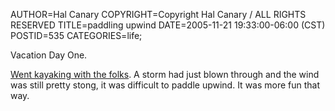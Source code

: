 AUTHOR=Hal Canary
COPYRIGHT=Copyright Hal Canary / ALL RIGHTS RESERVED
TITLE=paddling upwind
DATE=2005-11-21 19:33:00-06:00 (CST)
POSTID=535
CATEGORIES=life;

Vacation Day One.

[Went kayaking with the folks](http://maps.google.com/maps?q=fort+myers+beach,+fl&ll=26.390947,-81.870461&spn=0.030312,0.071347&hl=en). A storm had just blown through and the wind was still pretty stong, it was difficult to paddle upwind. It was more fun that way.
